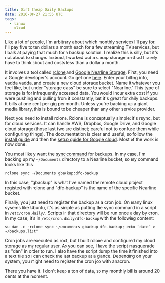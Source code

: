 ```yaml
---
title: Dirt Cheap Daily Backups
date: 2016-08-27 21:55 UTC
tags:
  - linux
  - cloud
---
```


Like a lot of people, I'm arbitrary about which monthly services I'll pay for. I'll pay five to ten dollars a month each for a few streaming TV services, but I balk at paying that much for a backup solution. I realize this is silly, but it's not about to change. Instead, I worked out a cheap storage method I rarely have to think about and costs less than a dollar a month.

It involves a tool called [rclone](http://rclone.org/) and [Google Nearline Storage](https://cloud.google.com/storage-nearline/). First, you need a Google developer's account. Go get one [here](https://console.cloud.google.com). Enter your billing info, yadda yadda, and create a new cloud storage bucket. Name it whatever you feel like, but under "storage class" be sure to select "Nearline." This type of storage is for infrequently accessed data. You would incur extra cost if you were pushing and pulling from it constantly, but it's great for daily backups. It bills at one cent per gig per month. Unless you're backing up a giant media library, this is bound to be cheaper than any other service provider.

Next you need to install rclone. Rclone is conceptually simple: it's rsync, but for cloud services. It can handle AWS, Dropbox, Google Drive, and Google cloud storage (those last two are distinct; careful not to confuse them while configuring things). The documentation is clear and useful, so follow the [install guide](http://rclone.org/install/) and then the [setup guide for Google cloud](http://rclone.org/googlecloudstorage/). Most of the work is now done.

You most likely want the [sync command](http://rclone.org/commands/rclone_sync/) for backups. In my case, I'm backing up my `~/Documents` directory to a Nearline bucket, so my command looks like this:

```
rclone sync ~/Documents gbackup:dfc-backup
```

In this case, "gbackup" is what I've named the remote cloud project registed with rclone and "dfc-backup" is the name of the specific Nearline bucket.

Finally, you just need to register the backup as a cron job. On many linux sysems like Ubuntu, it's as simple as putting the sync command in a script in `/etc/cron.daily/`. Scripts in that directory will be run once a day by cron. In my case, it's in `/etc/cron.daily/dfc-backup` with the following content:

```
su dan -c "rclone sync ~/Documents gbackup:dfc-backup; echo `date` > ~/backups.list"
```

Cron jobs are executed as root, but I built rclone and configured my cloud storage as my regular user. As you can see, I have the script masquerade as "dan" in order to run. I also have the script dump the time it finished into a text file so I can check the last backup at a glance. Depending on your system, you might need to register the cron job with anacron.

There you have it. I don't keep a ton of data, so my monthly bill is around 20 cents at the moment.
